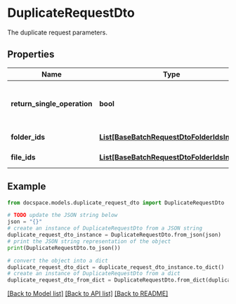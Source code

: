 # DuplicateRequestDto

The duplicate request parameters.

## Properties

Name | Type | Description | Notes
------------ | ------------- | ------------- | -------------
**return_single_operation** | **bool** | Specifies whether to return only the current operation | [optional] 
**folder_ids** | [**List[BaseBatchRequestDtoFolderIdsInner]**](BaseBatchRequestDtoFolderIdsInner.md) | The list of folder IDs. | [optional] 
**file_ids** | [**List[BaseBatchRequestDtoFolderIdsInner]**](BaseBatchRequestDtoFolderIdsInner.md) | The list of file IDs. | [optional] 

## Example

```python
from docspace.models.duplicate_request_dto import DuplicateRequestDto

# TODO update the JSON string below
json = "{}"
# create an instance of DuplicateRequestDto from a JSON string
duplicate_request_dto_instance = DuplicateRequestDto.from_json(json)
# print the JSON string representation of the object
print(DuplicateRequestDto.to_json())

# convert the object into a dict
duplicate_request_dto_dict = duplicate_request_dto_instance.to_dict()
# create an instance of DuplicateRequestDto from a dict
duplicate_request_dto_from_dict = DuplicateRequestDto.from_dict(duplicate_request_dto_dict)
```
[[Back to Model list]](../README.md#documentation-for-models) [[Back to API list]](../README.md#documentation-for-api-endpoints) [[Back to README]](../README.md)


